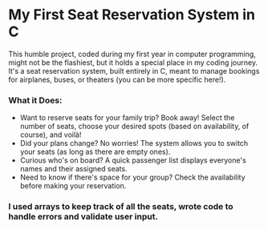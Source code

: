 # My First Seat Reservation System in C

This humble project, coded during my first year in computer programming, might not be the flashiest, but it holds a special place in my coding journey. It's a seat reservation system, built entirely in C, meant to manage bookings for airplanes, buses, or theaters (you can be more specific here!).

### What it Does:

* Want to reserve seats for your family trip? Book away! Select the number of seats, choose your desired spots (based on availability, of course), and voilà!
* Did your plans change? No worries! The system allows you to switch your seats (as long as there are empty ones).
* Curious who's on board? A quick passenger list displays everyone's names and their assigned seats.
* Need to know if there's space for your group? Check the availability before making your reservation.

### I used arrays to keep track of all the seats, wrote code to handle errors and validate user input.
